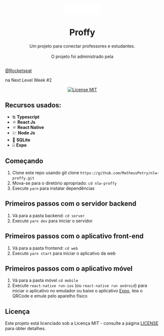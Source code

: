 <h1 align="center">
<br>
  <img src=".github/logoproffy.png" alt="Proffy" width="120">
<br>
<br>
Proffy
</h1>
 
<p align="center">Um projeto para conectar professores e estudantes.
<br />
<br />
O projeto foi administrado pela </p>

 ## 
 [@Rocketseat](https://rocketseat.com.br/) 
 <p>
na Next Level Week #2
 </p>


<p align="center">
  <a href="https://opensource.org/licenses/MIT">
    <img src="https://img.shields.io/badge/License-MIT-blue.svg" alt="License MIT">
  </a>
</p>

## Recursos usados:
[//]: # (Add the features of your project here:)

- ʦ  **Typescript** 
- ⚛️ **React Js** 
- ⚛️ **React Native** 
- 💹 **Node Js**
- 📄 **SQLite**
- ⍓  **Expo**

## Começando

1.  Clone este repo usando git clone `https://github.com/MatheusPetry/nlw-proffy.git`
2.  Mova-se para o diretório apropriado: `cd nlw-proffy`
3.  Execute `yarn` para instalar dependências

## Primeiros passos com o servidor backend

1.  Vá para a pasta backend: `cd server`
2.  Execute `yarn dev` para iniciar o servidor

## Primeiros passos com o aplicativo front-end

1.  Vá para a pasta frontend: `cd web`
2.  Execute `yarn start` para iniciar o aplicativo da web

## Primeiros passos com o aplicativo móvel

1.  Vá para a pasta móvel `cd mobile`
2.  Execute `react-native run-ios` (ou `react-native run android`) para iniciar o aplicativo no emulador ou baixe o aplicativo [Expo](https://play.google.com/store/apps/details?id=host.exp.exponent), leia o QRCode e emule pelo aparelho físico

## Licença

Este projeto está licenciado sob a Licença MIT - consulte a página [LICENSE](https://opensource.org/licenses/MIT) para obter detalhes.
 